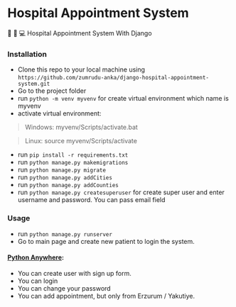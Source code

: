 # Hospital Appointment System
🏥 📅 💻 Hospital Appointment System With Django

### Installation

- Clone this repo to your local machine using `https://github.com/zumrudu-anka/django-hospital-appointment-system.git`
- Go to the project folder
- run `python -m venv myvenv` for create virtual environment which name is myvenv
- activate virtual environment:
  
> Windows:
> myvenv/Scripts/activate.bat

> Linux:
> source myvenv/Scripts/activate

- run `pip install -r requirements.txt`
- run `python manage.py makemigrations`
- run `python manage.py migrate`
- run `python manage.py addCities`
- run `python manage.py addCounties`
- run `python manage.py createsuperuser` for create super user and enter username and password. You can pass email field

### Usage

- run `python manage.py runserver`
- Go to main page and create new patient to login the system.

#### [Python Anywhere](http://zumruduanka.pythonanywhere.com/):

- You can create user with sign up form.
- You can login
- You can change your password
- You can add appointment, but only from Erzurum / Yakutiye.